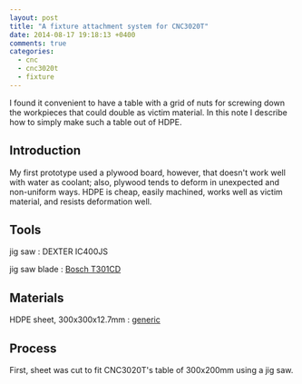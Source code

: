 ```yaml
---
layout: post
title: "A fixture attachment system for CNC3020T"
date: 2014-08-17 19:18:13 +0400
comments: true
categories:
  - cnc
  - cnc3020t
  - fixture
---
```


I found it convenient to have a table with a grid of nuts for screwing down the workpieces that could double as victim material. In this note I describe how to simply make such a table out of HDPE.

<!-- more -->

Introduction
------------

My first prototype used a plywood board, however, that doesn't work well with water as coolant; also, plywood tends to deform in unexpected and non-uniform ways. HDPE is cheap, easily machined, works well as victim material, and resists deformation well.

Tools
-----

jig saw
: DEXTER IC400JS

jig saw blade
: [Bosch T301CD](http://www.boschtools.com/Products/Accessories/Pages/BoschAccessoryDetail.aspx?pid=T301CD)

Materials
---------

HDPE sheet, 300x300x12.7mm
: [generic](https://archive.today/17vTG)

Process
-------

First, sheet was cut to fit CNC3020T's table of 300x200mm using a jig saw.
